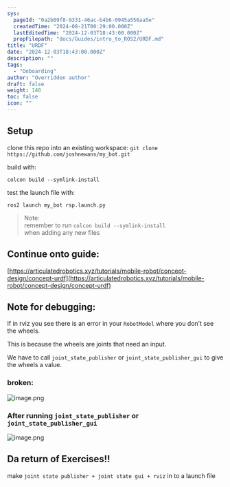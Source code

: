 ```yaml
---
sys:
  pageId: "0a2b09f8-9331-46ac-b4b6-0945a556aa5e"
  createdTime: "2024-08-21T00:29:00.000Z"
  lastEditedTime: "2024-12-03T18:43:00.000Z"
  propFilepath: "docs/Guides/intro_to_ROS2/URDF.md"
title: "URDF"
date: "2024-12-03T18:43:00.000Z"
description: ""
tags:
  - "Onboarding"
author: "Overridden author"
draft: false
weight: 148
toc: false
icon: ""
---
```


## Setup

clone this repo into an existing workspace:
`git clone https://github.com/joshnewans/my_bot.git`

build with:

`colcon build --symlink-install`

test the launch file with:

`ros2 launch my_bot rsp.launch.py`

> Note:  
> remember to run `colcon build --symlink-install`  
> when adding any new files

## Continue onto guide:

[https://articulatedrobotics.xyz/tutorials/mobile-robot/concept-design/concept-urdf](https://articulatedrobotics.xyz/tutorials/mobile-robot/concept-design/concept-urdf)

## Note for debugging:

If in rviz you see there is an error in your `RobotModel` where you don’t see the wheels.

This is because the wheels are joints that need an input. 

We have to call `joint_state_publisher` or `joint_state_publisher_gui` to give the wheels a value.

### broken:

![image.png](https://prod-files-secure.s3.us-west-2.amazonaws.com/d518164a-d88e-44d1-a4ee-3adb3bd8bce0/96a1d089-1f17-4dbf-8563-f2aef56a4d37/image.png?X-Amz-Algorithm=AWS4-HMAC-SHA256&X-Amz-Content-Sha256=UNSIGNED-PAYLOAD&X-Amz-Credential=ASIAZI2LB466SI4MZYRO%2F20250415%2Fus-west-2%2Fs3%2Faws4_request&X-Amz-Date=20250415T190554Z&X-Amz-Expires=3600&X-Amz-Security-Token=IQoJb3JpZ2luX2VjEKv%2F%2F%2F%2F%2F%2F%2F%2F%2F%2FwEaCXVzLXdlc3QtMiJIMEYCIQCYg%2B%2FwvigwcyjD7kjvvCEcwjof0e0NQ5pUwcRSGfrWMQIhAPvYg1rPzJEW4%2BAXCcSJJ6gVOJCjCQnZcTsOTgz1hZKVKv8DCDQQABoMNjM3NDIzMTgzODA1IgzVifR3M8NvJWY0t%2F8q3AN1eusrVzoEpPLOodlnAhH%2FngiO%2Bakw3SJ5dnDZzkE%2BekWralt%2FxoHHol0BDtvd6sVCYXDrqcXp2obt0C5L0xXbviY1LDUoAYk8OGIAljSHPP%2BhFZwfdILhc86IWh7Kh0L0zIZces%2FOXEtXhJf8vDQm0DMgI0ksFaW80dd0P%2F02lwP%2Bzx7xIijhJ7yGrNMU%2BRpWs28iYcxtqAGtcVYKPZJFrBV96rM8bC524b5snokjCO8YQa0Sjtd%2ByNhxJHpZeqSdIx6A2GlL8k8HYs%2FXt%2BIx2teY3%2BbkeJn5ACYhrnAgcWjF70MGljvwOwu8EG3pcIpxy8l8G0A539WVGkjaCxkdgYRY%2BbRze3C2jIGiSVYWoWupcxtbf9ZXF2CxraqTkFV8H709qslf8RvpmwotV7HsV2lO6D0dKdoHD9nkpKSI5yz9ZuhS2Uq3bqv6lZ4mGN%2F5Nx6%2BGgbKW1d%2BT%2BdAVaBh8saarJ%2BIiBwam0xLg8jLl3u%2BjZ0F62xVw4CkpzOvjBP2MAJ%2BxdE38XfvOh5%2BYEa%2FwpNXGuXadsGCsoV8X%2BRZ51EyuZ3tOOyDtT0Ix4UQDHaYrLJu6Y7l09cfIqSS%2FU7PLkNTgiaCOPQzmtttZZYjr1L%2FuOw6uAw3xTdIZTD31fq%2FBjqkAUlJeUDNg3Sw603etyonCKt%2FJxPJfOu86nto7GSJbldxPCPx3ExbCOgHAk%2Fz%2FSmgnsY6h%2FsgF8pgqjod8%2FYxYEqlRsGlzLDD2uALYmROfcn2dxw5sAQ07RbjnlmSqblcQbfh7SwkwmhqXNUXqsQC%2BWzJcQp1QIcnrFtEUTidJ6JZlFV4j%2Br%2BoYtB9xUSNrIT83cYR9L3VbWoflxxSQ3wHmpb2gFb&X-Amz-Signature=c06e7c9ed4a58b137a1ae55f73e8cd450c181d3016fb404492c2a3bb0e2b48cb&X-Amz-SignedHeaders=host&x-id=GetObject)

### After running `joint_state_publisher` or `joint_state_publisher_gui`

![image.png](https://prod-files-secure.s3.us-west-2.amazonaws.com/d518164a-d88e-44d1-a4ee-3adb3bd8bce0/130c99c7-1b0b-4031-9953-844fc3950ff4/image.png?X-Amz-Algorithm=AWS4-HMAC-SHA256&X-Amz-Content-Sha256=UNSIGNED-PAYLOAD&X-Amz-Credential=ASIAZI2LB466SI4MZYRO%2F20250415%2Fus-west-2%2Fs3%2Faws4_request&X-Amz-Date=20250415T190554Z&X-Amz-Expires=3600&X-Amz-Security-Token=IQoJb3JpZ2luX2VjEKv%2F%2F%2F%2F%2F%2F%2F%2F%2F%2FwEaCXVzLXdlc3QtMiJIMEYCIQCYg%2B%2FwvigwcyjD7kjvvCEcwjof0e0NQ5pUwcRSGfrWMQIhAPvYg1rPzJEW4%2BAXCcSJJ6gVOJCjCQnZcTsOTgz1hZKVKv8DCDQQABoMNjM3NDIzMTgzODA1IgzVifR3M8NvJWY0t%2F8q3AN1eusrVzoEpPLOodlnAhH%2FngiO%2Bakw3SJ5dnDZzkE%2BekWralt%2FxoHHol0BDtvd6sVCYXDrqcXp2obt0C5L0xXbviY1LDUoAYk8OGIAljSHPP%2BhFZwfdILhc86IWh7Kh0L0zIZces%2FOXEtXhJf8vDQm0DMgI0ksFaW80dd0P%2F02lwP%2Bzx7xIijhJ7yGrNMU%2BRpWs28iYcxtqAGtcVYKPZJFrBV96rM8bC524b5snokjCO8YQa0Sjtd%2ByNhxJHpZeqSdIx6A2GlL8k8HYs%2FXt%2BIx2teY3%2BbkeJn5ACYhrnAgcWjF70MGljvwOwu8EG3pcIpxy8l8G0A539WVGkjaCxkdgYRY%2BbRze3C2jIGiSVYWoWupcxtbf9ZXF2CxraqTkFV8H709qslf8RvpmwotV7HsV2lO6D0dKdoHD9nkpKSI5yz9ZuhS2Uq3bqv6lZ4mGN%2F5Nx6%2BGgbKW1d%2BT%2BdAVaBh8saarJ%2BIiBwam0xLg8jLl3u%2BjZ0F62xVw4CkpzOvjBP2MAJ%2BxdE38XfvOh5%2BYEa%2FwpNXGuXadsGCsoV8X%2BRZ51EyuZ3tOOyDtT0Ix4UQDHaYrLJu6Y7l09cfIqSS%2FU7PLkNTgiaCOPQzmtttZZYjr1L%2FuOw6uAw3xTdIZTD31fq%2FBjqkAUlJeUDNg3Sw603etyonCKt%2FJxPJfOu86nto7GSJbldxPCPx3ExbCOgHAk%2Fz%2FSmgnsY6h%2FsgF8pgqjod8%2FYxYEqlRsGlzLDD2uALYmROfcn2dxw5sAQ07RbjnlmSqblcQbfh7SwkwmhqXNUXqsQC%2BWzJcQp1QIcnrFtEUTidJ6JZlFV4j%2Br%2BoYtB9xUSNrIT83cYR9L3VbWoflxxSQ3wHmpb2gFb&X-Amz-Signature=f5bfbcbe7dced1ec8f96e8c2b62e14087ab84da6d6b4cdbcaf8028e816cdfdd7&X-Amz-SignedHeaders=host&x-id=GetObject)

## Da return of Exercises!!

make `joint state publisher + joint state gui + rviz` in to a launch file
